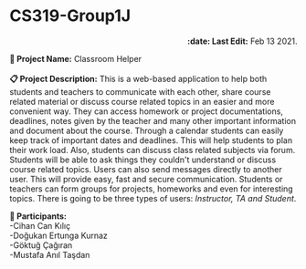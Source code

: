# CS319-Group1J

<p align="right"><b>:date: Last Edit:</b> Feb 13 2021.</p>

<b>:pushpin: Project Name:</b> Classroom Helper<br /> <br />
<b>:clipboard: Project Description:</b> This is a web-based application to help both students and teachers to communicate with each other, share course related material or discuss course related topics in an easier and more convenient way. They can access homework or project documentations, deadlines, notes given by the teacher and many other important information and document about the course. Through a calendar students can easily keep track of important dates and deadlines. This will help students to plan their work load. Also, students can discuss class related subjects via forum. Students will be able to ask things they couldn't understand or discuss course related topics. Users can also send messages directly to another user. This will provide easy, fast and secure communication. Students or teachers can form groups for projects, homeworks and even for interesting topics. There is going to be three types of users: <i>Instructor, TA and Student</i>.


<b>:boy: Participants:</b><br />
-Cihan Can Kılıç <br />-Doğukan Ertunga Kurnaz <br />-Göktuğ Çağıran <br />-Mustafa Anıl Taşdan 
